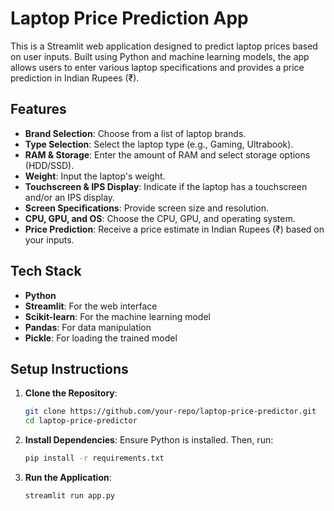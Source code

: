 # Laptop Price Prediction App

This is a Streamlit web application designed to predict laptop prices based on user inputs. Built using Python and machine learning models, the app allows users to enter various laptop specifications and provides a price prediction in Indian Rupees (₹).

## Features

- **Brand Selection**: Choose from a list of laptop brands.
- **Type Selection**: Select the laptop type (e.g., Gaming, Ultrabook).
- **RAM & Storage**: Enter the amount of RAM and select storage options (HDD/SSD).
- **Weight**: Input the laptop's weight.
- **Touchscreen & IPS Display**: Indicate if the laptop has a touchscreen and/or an IPS display.
- **Screen Specifications**: Provide screen size and resolution.
- **CPU, GPU, and OS**: Choose the CPU, GPU, and operating system.
- **Price Prediction**: Receive a price estimate in Indian Rupees (₹) based on your inputs.

## Tech Stack

- **Python**
- **Streamlit**: For the web interface
- **Scikit-learn**: For the machine learning model
- **Pandas**: For data manipulation
- **Pickle**: For loading the trained model

## Setup Instructions

1. **Clone the Repository**:
   ```bash
   git clone https://github.com/your-repo/laptop-price-predictor.git
   cd laptop-price-predictor
   
2. **Install Dependencies**:
     Ensure Python is installed. Then, run:

   ```bash
   pip install -r requirements.txt

3. **Run the Application**:

   ```bash
   streamlit run app.py
